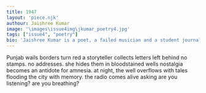 ```yaml
---
title: 1947
layout: 'piece.njk'
authour: Jaishree Kumar
image: '\images\issue4img\jkumar_poetry4.jpg'
tags: ["issue4", "poetry"]
bio: 'Jaishree Kumar is a poet, a failed musician and a student journalist. She’s usually found at protests, curled up in between the barricades.'
---
```

Punjab wails
borders turn red
a storyteller collects letters
left behind
no stamps. no addresses.
she hides them in bloodstained wells
nostalgia becomes an antidote for amnesia.
at night, the well overflows with tales
flooding the city with memory.
the radio comes alive
asking
are you listening?
are you breathing?
